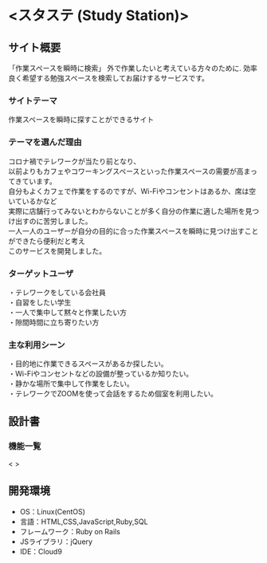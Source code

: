 # <スタステ (Study Station)>

## サイト概要
「作業スペースを瞬時に検索」
外で作業したいと考えている方々のために. 
効率良く希望する勉強スペースを検索してお届けするサービスです。

### サイトテーマ
作業スペースを瞬時に探すことができるサイト

### テーマを選んだ理由
コロナ禍でテレワークが当たり前となり、  
以前よりもカフェやコワーキングスペースといった作業スペースの需要が高まってきています。  
自分もよくカフェで作業をするのですが、Wi-Fiやコンセントはあるか、席は空いているかなど  
実際に店舗行ってみないとわからないことが多く自分の作業に適した場所を見つけ出すのに苦労しました。      
一人一人のユーザーが自分の目的に合った作業スペースを瞬時に見つけ出すことができたら便利だと考え  
このサービスを開発しました。

### ターゲットユーザ
・テレワークをしている会社員  
・自習をしたい学生  
・一人で集中して黙々と作業したい方  
・隙間時間に立ち寄りたい方  

### 主な利用シーン
・目的地に作業できるスペースがあるか探したい。  
・Wi-Fiやコンセントなどの設備が整っているか知りたい。  
・静かな場所で集中して作業をしたい。  
・テレワークでZOOMを使って会話をするため個室を利用したい。  

## 設計書
### 機能一覧
< >

## 開発環境
- OS：Linux(CentOS)
- 言語：HTML,CSS,JavaScript,Ruby,SQL
- フレームワーク：Ruby on Rails
- JSライブラリ：jQuery
- IDE：Cloud9
